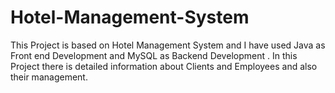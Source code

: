 # Hotel-Management-System
This Project is based on Hotel Management System and I have used Java as Front end Development and MySQL as Backend Development . In this Project there is detailed information about Clients and Employees and also their management.
